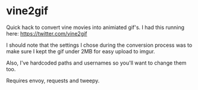 vine2gif
========

Quick hack to convert vine movies into animiated gif's. I had this running
here: https://twitter.com/vine2gif 

I should note that the settings I chose during the conversion process was to
make sure I kept the gif under 2MB for easy upload to imgur. 

Also, I've hardcoded paths and usernames so you'll want to change them too.

Requires envoy, requests and tweepy. 
